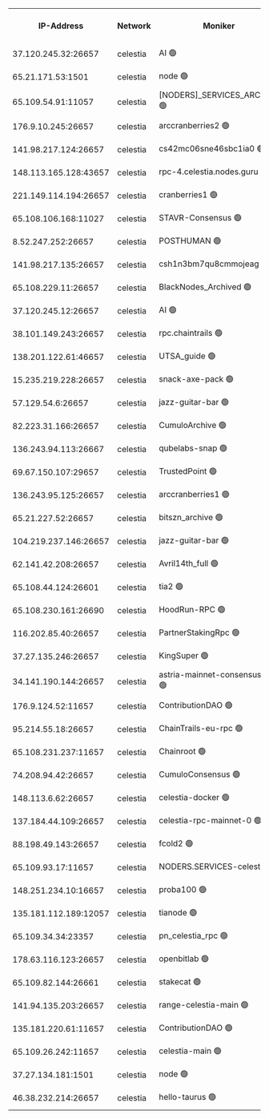 


<table><tr><th>IP-Address</th><th>Network</th><th>Moniker</th><th>Latest Block Height</th><th>Earliest Block Height</th><th>Catching Up</th><th>Tx Index</th><th>Voting Power</th><th>Version</th><th>Scan Time</th></tr><tr><td>37.120.245.32:26657</td><td>celestia</td><td>AI 🟢</td><td>3363402</td><td>1</td><td>False</td><td>off</td><td>0</td><td>3.1.1</td><td>2025-01-04T01:24:34.897389646UTC</td></tr><tr><td>65.21.171.53:1501</td><td>celestia</td><td>node 🟢</td><td>3363402</td><td>1</td><td>False</td><td>on</td><td>0</td><td>3.2.0</td><td>2025-01-04T01:24:35.583139864UTC</td></tr><tr><td>65.109.54.91:11057</td><td>celestia</td><td>[NODERS]_SERVICES_ARCHIVE 🟢</td><td>3363413</td><td>1</td><td>False</td><td>on</td><td>0</td><td>3.2.0</td><td>2025-01-04T01:25:33.462294329UTC</td></tr><tr><td>176.9.10.245:26657</td><td>celestia</td><td>arccranberries2 🟢</td><td>3363417</td><td>1</td><td>False</td><td>on</td><td>0</td><td>3.2.0</td><td>2025-01-04T01:25:54.587533635UTC</td></tr><tr><td>141.98.217.124:26657</td><td>celestia</td><td>cs42mc06sne46sbc1ia0 🟢</td><td>3363418</td><td>1</td><td>False</td><td>on</td><td>0</td><td>3.2.0</td><td>2025-01-04T01:25:59.515105446UTC</td></tr><tr><td>148.113.165.128:43657</td><td>celestia</td><td>rpc-4.celestia.nodes.guru 🟢</td><td>3363421</td><td>1</td><td>False</td><td>on</td><td>0</td><td>3.2.0</td><td>2025-01-04T01:26:14.672348780UTC</td></tr><tr><td>221.149.114.194:26657</td><td>celestia</td><td>cranberries1 🟢</td><td>3363423</td><td>1</td><td>False</td><td>on</td><td>0</td><td>3.2.0</td><td>2025-01-04T01:26:24.221036000UTC</td></tr><tr><td>65.108.106.168:11027</td><td>celestia</td><td>STAVR-Consensus 🟢</td><td>3363423</td><td>1</td><td>False</td><td>off</td><td>0</td><td>3.2.0</td><td>2025-01-04T01:26:26.684715795UTC</td></tr><tr><td>8.52.247.252:26657</td><td>celestia</td><td>POSTHUMAN 🟢</td><td>3363431</td><td>1</td><td>False</td><td>on</td><td>0</td><td>3.2.0</td><td>2025-01-04T01:27:10.110716202UTC</td></tr><tr><td>141.98.217.135:26657</td><td>celestia</td><td>csh1n3bm7qu8cmmojeag 🟢</td><td>3363431</td><td>1</td><td>False</td><td>on</td><td>0</td><td>3.2.0</td><td>2025-01-04T01:27:10.520207684UTC</td></tr><tr><td>65.108.229.11:26657</td><td>celestia</td><td>BlackNodes_Archived 🟢</td><td>3363432</td><td>1</td><td>False</td><td>on</td><td>0</td><td>3.1.1</td><td>2025-01-04T01:27:15.519282584UTC</td></tr><tr><td>37.120.245.12:26657</td><td>celestia</td><td>AI 🟢</td><td>3363441</td><td>1</td><td>False</td><td>off</td><td>0</td><td>3.1.1</td><td>2025-01-04T01:28:04.179842222UTC</td></tr><tr><td>38.101.149.243:26657</td><td>celestia</td><td>rpc.chaintrails 🟢</td><td>3363443</td><td>1</td><td>False</td><td>on</td><td>0</td><td>3.2.0</td><td>2025-01-04T01:28:11.123719600UTC</td></tr><tr><td>138.201.122.61:46657</td><td>celestia</td><td>UTSA_guide 🟢</td><td>3363448</td><td>1</td><td>False</td><td>on</td><td>0</td><td>3.2.0</td><td>2025-01-04T01:28:39.072830394UTC</td></tr><tr><td>15.235.219.228:26657</td><td>celestia</td><td>snack-axe-pack 🟢</td><td>3363448</td><td>1</td><td>False</td><td>off</td><td>0</td><td>3.1.1</td><td>2025-01-04T01:28:40.129112312UTC</td></tr><tr><td>57.129.54.6:26657</td><td>celestia</td><td>jazz-guitar-bar 🟢</td><td>3363450</td><td>1</td><td>False</td><td>off</td><td>0</td><td>3.1.1</td><td>2025-01-04T01:28:50.664721533UTC</td></tr><tr><td>82.223.31.166:26657</td><td>celestia</td><td>CumuloArchive 🟢</td><td>3363451</td><td>1</td><td>False</td><td>on</td><td>0</td><td>3.2.0</td><td>2025-01-04T01:28:55.186518975UTC</td></tr><tr><td>136.243.94.113:26667</td><td>celestia</td><td>qubelabs-snap 🟢</td><td>3363455</td><td>1</td><td>False</td><td>on</td><td>0</td><td>3.2.0</td><td>2025-01-04T01:29:14.353808173UTC</td></tr><tr><td>69.67.150.107:29657</td><td>celestia</td><td>TrustedPoint 🟢</td><td>3363457</td><td>1</td><td>False</td><td>on</td><td>0</td><td>3.2.0</td><td>2025-01-04T01:29:27.364820981UTC</td></tr><tr><td>136.243.95.125:26657</td><td>celestia</td><td>arccranberries1 🟢</td><td>3363464</td><td>1</td><td>False</td><td>on</td><td>0</td><td>3.2.0</td><td>2025-01-04T01:30:04.800555419UTC</td></tr><tr><td>65.21.227.52:26657</td><td>celestia</td><td>bitszn_archive 🟢</td><td>3363466</td><td>1</td><td>False</td><td>on</td><td>0</td><td>3.0.2</td><td>2025-01-04T01:30:13.772445502UTC</td></tr><tr><td>104.219.237.146:26657</td><td>celestia</td><td>jazz-guitar-bar 🟢</td><td>3363475</td><td>1</td><td>False</td><td>off</td><td>0</td><td>3.1.1</td><td>2025-01-04T01:31:04.520807637UTC</td></tr><tr><td>62.141.42.208:26657</td><td>celestia</td><td>Avril14th_full 🟢</td><td>3363480</td><td>1</td><td>False</td><td>on</td><td>0</td><td>3.2.0</td><td>2025-01-04T01:31:29.290029944UTC</td></tr><tr><td>65.108.44.124:26601</td><td>celestia</td><td>tia2 🟢</td><td>2371494</td><td>339581</td><td>False</td><td>on</td><td>0</td><td>1.3.0</td><td>2025-01-04T01:24:44.179047742UTC</td></tr><tr><td>65.108.230.161:26690</td><td>celestia</td><td>HoodRun-RPC 🟢</td><td>2371494</td><td>1537165</td><td>False</td><td>off</td><td>0</td><td>1.9.0</td><td>2025-01-04T01:31:01.770260961UTC</td></tr><tr><td>116.202.85.40:26657</td><td>celestia</td><td>PartnerStakingRpc 🟢</td><td>2371494</td><td>1588231</td><td>False</td><td>on</td><td>0</td><td>1.9.0</td><td>2025-01-04T01:24:46.514280953UTC</td></tr><tr><td>37.27.135.246:26657</td><td>celestia</td><td>KingSuper 🟢</td><td>2371494</td><td>1814358</td><td>False</td><td>off</td><td>0</td><td>1.3.0</td><td>2025-01-04T01:25:37.955570906UTC</td></tr><tr><td>34.141.190.144:26657</td><td>celestia</td><td>astria-mainnet-consensus-1 🟢</td><td>3363441</td><td>2371501</td><td>False</td><td>on</td><td>0</td><td>3.2.0</td><td>2025-01-04T01:28:04.562062529UTC</td></tr><tr><td>176.9.124.52:11657</td><td>celestia</td><td>ContributionDAO 🟢</td><td>3363465</td><td>2419178</td><td>False</td><td>on</td><td>0</td><td>3.1.1</td><td>2025-01-04T01:30:11.247549201UTC</td></tr><tr><td>95.214.55.18:26657</td><td>celestia</td><td>ChainTrails-eu-rpc 🟢</td><td>3363480</td><td>2832001</td><td>False</td><td>on</td><td>0</td><td>3.2.0</td><td>2025-01-04T01:31:29.709758676UTC</td></tr><tr><td>65.108.231.237:11657</td><td>celestia</td><td>Chainroot 🟢</td><td>3363417</td><td>2868575</td><td>False</td><td>on</td><td>0</td><td>3.2.0</td><td>2025-01-04T01:25:55.051522423UTC</td></tr><tr><td>74.208.94.42:26657</td><td>celestia</td><td>CumuloConsensus 🟢</td><td>3363423</td><td>2913001</td><td>False</td><td>on</td><td>0</td><td>3.2.0</td><td>2025-01-04T01:26:27.456596322UTC</td></tr><tr><td>148.113.6.62:26657</td><td>celestia</td><td>celestia-docker 🟢</td><td>3363444</td><td>2935501</td><td>False</td><td>off</td><td>0</td><td>3.0.2</td><td>2025-01-04T01:28:16.040038093UTC</td></tr><tr><td>137.184.44.109:26657</td><td>celestia</td><td>celestia-rpc-mainnet-0 🟢</td><td>3363445</td><td>3052501</td><td>False</td><td>on</td><td>0</td><td>3.2.0</td><td>2025-01-04T01:28:24.000649660UTC</td></tr><tr><td>88.198.49.143:26657</td><td>celestia</td><td>fcold2 🟢</td><td>3363442</td><td>3174774</td><td>False</td><td>on</td><td>0</td><td>3.2.0</td><td>2025-01-04T01:28:09.168761461UTC</td></tr><tr><td>65.109.93.17:11657</td><td>celestia</td><td>NODERS.SERVICES-celestia 🟢</td><td>3363445</td><td>3188251</td><td>False</td><td>on</td><td>0</td><td>3.2.0</td><td>2025-01-04T01:28:24.428977118UTC</td></tr><tr><td>148.251.234.10:16657</td><td>celestia</td><td>proba100 🟢</td><td>3363430</td><td>3197687</td><td>False</td><td>off</td><td>0</td><td>3.2.0</td><td>2025-01-04T01:27:03.085889508UTC</td></tr><tr><td>135.181.112.189:12057</td><td>celestia</td><td>tianode 🟢</td><td>3363439</td><td>3205606</td><td>False</td><td>off</td><td>0</td><td>3.2.0</td><td>2025-01-04T01:27:51.504414649UTC</td></tr><tr><td>65.109.34.34:23357</td><td>celestia</td><td>pn_celestia_rpc 🟢</td><td>3363439</td><td>3242478</td><td>False</td><td>on</td><td>0</td><td>3.2.0</td><td>2025-01-04T01:27:51.068198559UTC</td></tr><tr><td>178.63.116.123:26657</td><td>celestia</td><td>openbitlab 🟢</td><td>3363406</td><td>3270205</td><td>False</td><td>on</td><td>0</td><td>3.1.1</td><td>2025-01-04T01:24:55.664977931UTC</td></tr><tr><td>65.109.82.144:26661</td><td>celestia</td><td>stakecat 🟢</td><td>3363445</td><td>3286501</td><td>False</td><td>on</td><td>0</td><td>3.0.2</td><td>2025-01-04T01:28:22.550669309UTC</td></tr><tr><td>141.94.135.203:26657</td><td>celestia</td><td>range-celestia-main 🟢</td><td>3363405</td><td>3306551</td><td>False</td><td>on</td><td>0</td><td>3.0.2</td><td>2025-01-04T01:24:48.888168867UTC</td></tr><tr><td>135.181.220.61:11657</td><td>celestia</td><td>ContributionDAO 🟢</td><td>3363432</td><td>3347740</td><td>False</td><td>off</td><td>0</td><td>3.1.1</td><td>2025-01-04T01:27:12.986216955UTC</td></tr><tr><td>65.109.26.242:11657</td><td>celestia</td><td>celestia-main 🟢</td><td>3363451</td><td>3355775</td><td>False</td><td>on</td><td>0</td><td>3.2.0</td><td>2025-01-04T01:28:57.700614576UTC</td></tr><tr><td>37.27.134.181:1501</td><td>celestia</td><td>node 🟢</td><td>3363427</td><td>3356837</td><td>False</td><td>off</td><td>0</td><td>3.0.2</td><td>2025-01-04T01:26:48.560266922UTC</td></tr><tr><td>46.38.232.214:26657</td><td>celestia</td><td>hello-taurus 🟢</td><td>3363402</td><td>3361528</td><td>False</td><td>off</td><td>0</td><td>3.2.0</td><td>2025-01-04T01:24:35.161039158UTC</td></tr></table>